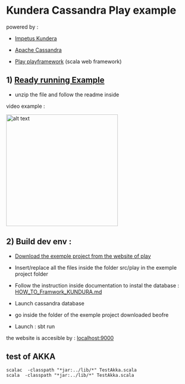 # Kundera Cassandra Play example

powered by :

- [Impetus Kundera](https://github.com/Impetus/Kundera)

- [Apache Cassandra](https://github.com/apache/cassandra)

- [Play playframework](https://github.com/playframework/playframework) (scala web framework)


## 1) [Ready running Example](./example)

- unzip the file and follow the readme inside

video example :

<a href="https://user-images.githubusercontent.com/10202690/54074487-33e85280-4293-11e9-9071-4d9b467200e9.gif" target="_blank"><img src="https://user-images.githubusercontent.com/10202690/54074487-33e85280-4293-11e9-9071-4d9b467200e9.gif" alt="alt text" width="300" height="whatever"></a>

## 2) Build dev env :

- [Download the exemple project from the website of play](https://www.playframework.com/getting-started)
- Insert/replace all the files inside the folder src/play in the exemple project folder

- Follow the instruction inside documentation to instal the database : [HOW_TO_Framwork_KUNDURA.md](./documentation/HOW_TO_Framwork_KUNDURA.md)

- Launch cassandra database
- go inside the folder of the exemple project downloaded beofre
- Launch : sbt run

the website is accesible by : [localhost:9000](http://localhost:9000)


## test of AKKA
```
scalac  -classpath "*jar:../lib/*" TestAkka.scala
scala  -classpath "*jar:../lib/*" TestAkka.scala
```



